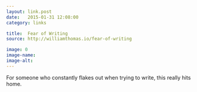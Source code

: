 ```yaml
---
layout: link.post
date:   2015-01-31 12:08:00
category: links

title:  Fear of Writing
source: http://williamthomas.io/fear-of-writing

image: 0
image-name: 
image-alt:
---
```


For someone who constantly flakes out when trying to write, this really hits home.



